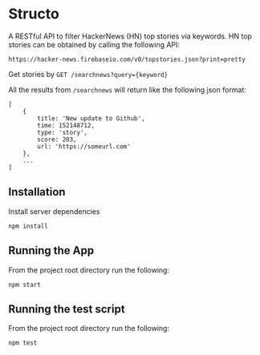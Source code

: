 # Structo
A RESTful API to filter HackerNews (HN) top stories via keywords. HN top stories can be obtained by calling the following API:
```
https://hacker-news.firebaseio.com/v0/topstories.json?print=pretty
```

Get stories by `GET /searchnews?query={keyword}`

All the results from `/searchnews` will return like the following json format:
```
[
	{
		title: 'New update to Github',
		time: 152148712,
		type: 'story',
		score: 203,
		url: 'https://someurl.com'
	},
	...
]
```

Installation
------------
Install server dependencies
```
npm install
```

Running the App
---------------
From the project root directory run the following:
```
npm start
```

Running the test script
-----------------------
From the project root directory run the following:
```
npm test
```
